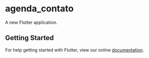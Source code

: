 # agenda_contato

A new Flutter application.

## Getting Started

For help getting started with Flutter, view our online
[documentation](https://flutter.io/).
